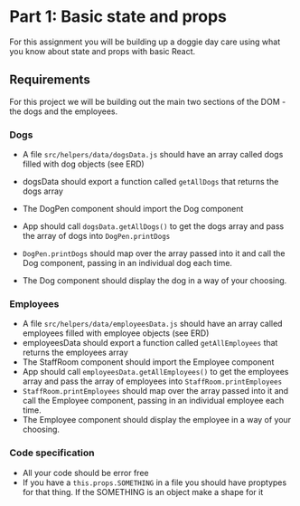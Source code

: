 # Part 1: Basic state and props
For this assignment you will be building up a doggie day care using what you know about state and props with basic React.

## Requirements
For this project we will be building out the main two sections of the DOM - the dogs and the employees.

### Dogs
- A file `src/helpers/data/dogsData.js` should have an array called dogs filled with dog objects (see ERD)
- dogsData should export a function called `getAllDogs` that returns the dogs array
- The DogPen component should import the Dog component
- App should call `dogsData.getAllDogs()` to get the dogs array and pass the array of dogs into `DogPen.printDogs`

- `DogPen.printDogs` should map over the array passed into it and call the Dog component, passing in an individual dog each time.
- The Dog component should display the dog in a way of your choosing.

### Employees
- A file `src/helpers/data/employeesData.js` should have an array called employees filled with employee objects (see ERD)
- employeesData should export a function called `getAllEmployees` that returns the employees array
- The StaffRoom component should import the Employee component
- App should call `employeesData.getAllEmployees()` to get the employees array and pass the array of employees into `StaffRoom.printEmployees`
- `StaffRoom.printEmployees` should map over the array passed into it and call the Employee component, passing in an individual employee each time.
- The Employee component should display the employee in a way of your choosing.

### Code specification
- All your code should be error free
- If you have a `this.props.SOMETHING` in a file you should have proptypes for that thing. If the SOMETHING is an object make a shape for it
